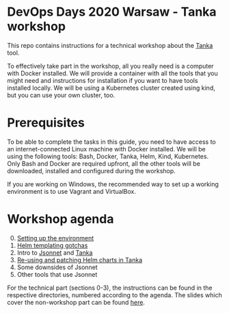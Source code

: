 # DevOps Days 2020 Warsaw - Tanka workshop

This repo contains instructions for a technical workshop about the [Tanka](https://tanka.dev) tool.

To effectively take part in the workshop, all you really need is a computer with Docker installed. We will provide a container with all the tools that you might need and instructions for installation if you want to have tools installed locally.
We will be using a Kubernetes cluster created using kind, but you can use your own cluster, too.

# Prerequisites
To be able to complete the tasks in this guide, you need to have access to an internet-connected Linux machine with Docker installed. We will be using the following tools: Bash, Docker, Tanka, Helm, Kind, Kubernetes. Only Bash and Docker are required upfront, all the other tools will be downloaded, installed and configured during the workshop.

If you are working on Windows, the recommended way to set up a working environment is to use Vagrant and VirtualBox.

# Workshop agenda

0. [Setting up the environment](002-environment-setup/README.md)
1. [Helm templating gotchas](101-helm-templating-gotchas/README.md)
2. Intro to [Jsonnet](201-jsonnet-intro/README.md) and [Tanka](202-tanka-intro/README.md)
3. [Re-using and patching Helm charts in Tanka](301-tanka-helm-integration/README.md)
4. Some downsides of Jsonnet
5. Other tools that use Jsonnet

For the technical part (sections 0-3), the instructions can be found in the respective directories, numbered according to the agenda.
The slides which cover the non-workshop part can be found [here](001-slides/slides.md).
